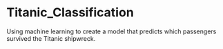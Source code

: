 # Titanic_Classification
Using machine learning to create a model that predicts which passengers survived the Titanic shipwreck.
